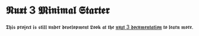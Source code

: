 # 𝕹𝖚𝖝𝖙 3 𝕸𝖎𝖓𝖎𝖒𝖆𝖑 𝕾𝖙𝖆𝖗𝖙𝖊𝖗
𝕿𝖍𝖎𝖘 𝖕𝖗𝖔𝖏𝖊𝖈𝖙 𝖎𝖘 𝖘𝖙𝖎𝖑𝖑 𝖚𝖓𝖉𝖊𝖗 𝖉𝖊𝖛𝖊𝖑𝖔𝖕𝖒𝖊𝖓𝖙
𝕷𝖔𝖔𝖐 𝖆𝖙 𝖙𝖍𝖊 [𝖓𝖚𝖝𝖙 3 𝖉𝖔𝖈𝖚𝖒𝖊𝖓𝖙𝖆𝖙𝖎𝖔𝖓](𝖍𝖙𝖙𝖕𝖘://𝖛3.𝖓𝖚𝖝𝖙𝖏𝖘.𝖔𝖗𝖌) 𝖙𝖔 𝖑𝖊𝖆𝖗𝖓 𝖒𝖔𝖗𝖊.

